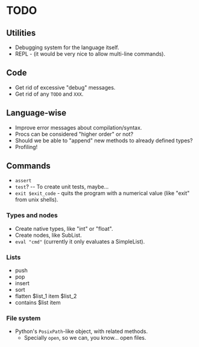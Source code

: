# TODO

## Utilities

* Debugging system for the language itself.
* REPL - (it would be very nice to allow multi-line commands).

## Code

* Get rid of excessive "debug" messages.
* Get rid of any `TODO` and `XXX`.

## Language-wise

* Improve error messages about compilation/syntax.
* Procs can be considered "higher order" or not?
* Should we be able to "append" new methods to already defined types?
* Profiling!

## Commands

* `assert`
* `test`? -- To create unit tests, maybe...
* `exit $exit_code` - quits the program with a numerical value (like
  "exit" from unix shells).

### Types and nodes

* Create native types, like "int" or "float".
* Create nodes, like SubList.
* `eval "cmd"` (currently it only evaluates a SimpleList).

### Lists

* push
* pop
* insert
* sort
* flatten $list_1 item $list_2
* contains $list item

### File system

* Python's `PosixPath`-like object, with related methods.
    * Specially  `open`, so we can, you know... open files.
